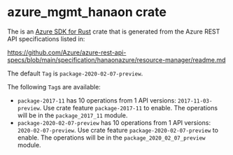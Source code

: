 # azure_mgmt_hanaon crate

The is an [Azure SDK for Rust](https://github.com/Azure/azure-sdk-for-rust) crate that is generated from the Azure REST API specifications listed in:

https://github.com/Azure/azure-rest-api-specs/blob/main/specification/hanaonazure/resource-manager/readme.md

The default `Tag` is `package-2020-02-07-preview`.

The following `Tag`s are available:

- `package-2017-11` has 10 operations from 1 API versions: `2017-11-03-preview`. Use crate feature `package-2017-11` to enable. The operations will be in the `package_2017_11` module.
- `package-2020-02-07-preview` has 10 operations from 1 API versions: `2020-02-07-preview`. Use crate feature `package-2020-02-07-preview` to enable. The operations will be in the `package_2020_02_07_preview` module.
